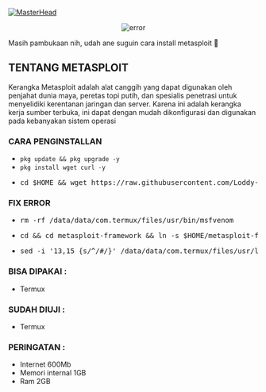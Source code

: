 [![MasterHead](https://1.bp.blogspot.com/-7A4WynwLsMw/XbBpCXG8fHI/AAAAAAAAMt4/uOa1bpLskYgrwGbllhSu2SDj_Mig8SXJQCLcBGAsYHQ/s1600/2000_600px.gif)](https://rishavchanda.io)
<p align="center"><img src="https://challengepost-s3-challengepost.netdna-ssl.com/photos/production/software_photos/000/352/634/datas/original.gif" alt="error">

Masih pambukaan nih, udah ane suguin cara install metasploit 🥱

## TENTANG METASPLOIT

Kerangka Metasploit adalah alat canggih yang dapat digunakan oleh penjahat dunia maya, peretas topi putih, dan spesialis penetrasi untuk menyelidiki kerentanan jaringan dan server. Karena ini adalah kerangka kerja sumber terbuka, ini dapat dengan mudah dikonfigurasi dan digunakan pada kebanyakan sistem operasi

### CARA PENGINSTALLAN

* `pkg update && pkg upgrade -y`
* `pkg install wget curl -y`
* <pre>cd $HOME && wget https://raw.githubusercontent.com/Loddy-02/metasploit_termux/main/install.sh -q;bash install.sh</pre>

### FIX ERROR

* <pre>rm -rf /data/data/com.termux/files/usr/bin/msfvenom</pre>
* <pre>cd && cd metasploit-framework && ln -s $HOME/metasploit-framework/msfvenom /data/data/com.termux/files/usr/bin/</pre>
* <pre>sed -i '13,15 {s/^/#/}' /data/data/com.termux/files/usr/lib/ruby/gems/3.1.0/gems/hrr_rb_ssh-0.4.2/lib/hrr_rb_ssh/transport/encryption_algorithm/functionable.rb; sed -i '14 {s/^/#/}' /data/data/com.termux/files/usr/lib/ruby/gems/3.1.0/gems/hrr_rb_ssh-0.4.2/lib/hrr_rb_ssh/transport/server_host_key_algorithm/ecdsa_sha2_nistp256.rb; sed -i '14 {s/^/#/}' /data/data/com.termux/files/usr/lib/ruby/gems/3.1.0/gems/hrr_rb_ssh-0.4.2/lib/hrr_rb_ssh/transport/server_host_key_algorithm/ecdsa_sha2_nistp384.rb; sed -i '14 {s/^/#/}' /data/data/com.termux/files/usr/lib/ruby/gems/3.1.0/gems/hrr_rb_ssh-0.4.2/lib/hrr_rb_ssh/transport/server_host_key_algorithm/ecdsa_sha2_nistp521.rb</pre>

### BISA DIPAKAI :

* Termux

### SUDAH DIUJI :

* Termux

### PERINGATAN :
* Internet 600Mb
* Memori internal 1GB
* Ram 2GB
